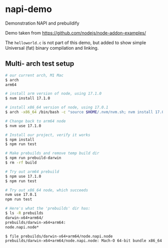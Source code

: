 # napi-demo

Demonstration NAPI and prebuildify

Demo taken from https://github.com/nodejs/node-addon-examples/

The `helloworld.c` is not part of this demo, but added to show
simple Universal (fat) binary compilation and linking.


## Multi- arch test setup

```sh
# our current arch, M1 Mac
$ arch
arm64

# install arm version of node, using 17.1.0
$ nvm install 17.1.0

# install x86_64 version of node, using 17.0.1
$ arch -x86_64 /bin/bash -c "source $HOME/.nvm/nvm.sh; nvm install 17.0.1"

# Change back to arm64 node
$ nvm use 17.1.0

# Install our project, verify it works
$ npm install
$ npm run test

# Make prebuilds and remove temp build dir
$ npm run prebuild-darwin
$ rm -rf build

# Try out arm64 prebuild
$ npm use 17.1.0
$ npm run test

# Try out x86_64 node, which succeeds
nvm use 17.0.1
npm run test

# Here's what the 'prebuilds' dir has:
$ ls -R prebuilds
darwin-x64+arm64/
prebuilds/darwin-x64+arm64:
node.napi.node*

$ file prebuilds/darwin-x64+arm64/node.napi.node
prebuilds/darwin-x64+arm64/node.napi.node: Mach-O 64-bit bundle x86_64

```


